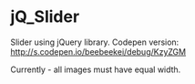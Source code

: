 # jQ_Slider

Slider using jQuery library.
Codepen version: http://s.codepen.io/beebeekei/debug/KzyZGM

Currently - all images must have equal width.